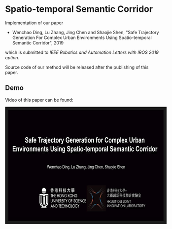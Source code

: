 # Spatio-temporal Semantic Corridor

Implementation of our paper

* Wenchao Ding, Lu Zhang, Jing Chen and Shaojie Shen, "Safe Trajectory Generation For Complex Urban Environments Using Spatio-temporal Semantic Corridor", 2019

which is submitted to *IEEE Robotics and Automation Letters with IROS 2019 option*.

Source code of our method will be released after the publishing of this paper.

## Demo
Video of this paper can be found:

<a href="https://youtu.be/AHosJZ6CITc" target="_blank"><img src="fig/video_cover_1.png" alt="video" width="640" height="360" border="10" /></a>
